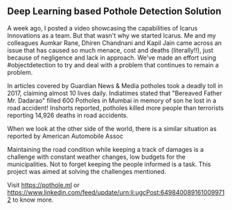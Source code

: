 ## Deep Learning based Pothole Detection Solution

A week ago, I posted a video showcasing the capabilities of Icarus Innovations as a team. But that wasn't why we started Icarus. Me and my colleagues Aumkar Rane, Dhiren Chandnani and Kapil Jain came across an issue that has caused so much menace, cost and deaths (literally!!), just because of negligence and lack in approach. We've made an effort using #objectdetection to try and deal with a problem that continues to remain a problem.

In articles covered by Guardian News & Media potholes took a deadly toll in 2017, claiming almost 10 lives daily. Indiatimes stated that "Bereaved Father Mr. Dadarao" filled 600 Potholes in Mumbai in memory of son he lost in a road accident! Inshorts reported, potholes killed more people than terrorists reporting 14,926 deaths in road accidents.

When we look at the other side of the world, there is a similar situation as reported by American Automobile Assoc

Maintaining the road condition while keeping a track of damages is a challenge with constant weather changes, low budgets for the municipalities. Not to forget keeping the people informed is a task. This project was aimed at solving the challenges mentioned.

Visit https://pothole.ml or https://www.linkedin.com/feed/update/urn:li:ugcPost:6498400891610099712 to know more.
